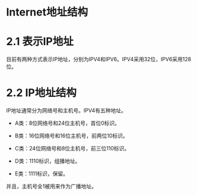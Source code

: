 # Internet地址结构

# 2.1 表示IP地址

目前有两种方式表示IP地址，分别为IPV4和IPV6。IPV4采用32位，IPV6采用128位。


# 2.2 IP地址结构

IP地址通常分为网络号和主机号。IPV4有五种地址。

* A类：8位网络号和24位主机号，首位0标识。

* B类：16位网络号和16位主机号，前两位10标识。

* C类：24位网络号和8位主机号，前三位110标识。

* D类：1110标识，组播地址。

* E类：1111标识，保留。

并且，主机号全1被用来作为广播地址。



